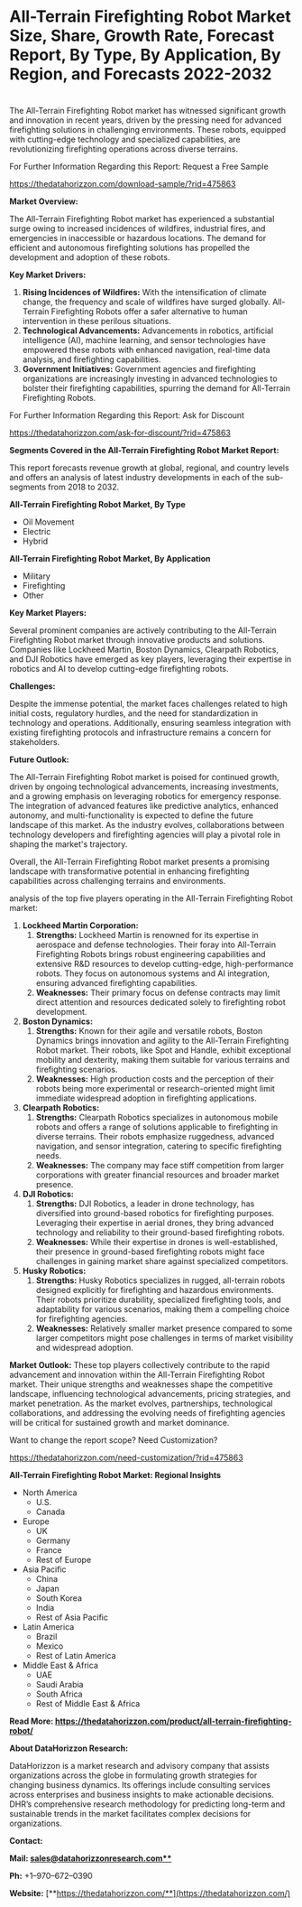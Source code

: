 ﻿# **All-Terrain Firefighting Robot Market Size, Share, Growth Rate, Forecast Report, By Type, By Application, By Region, and Forecasts 2022-2032**
#
The All-Terrain Firefighting Robot market has witnessed significant growth and innovation in recent years, driven by the pressing need for advanced firefighting solutions in challenging environments. These robots, equipped with cutting-edge technology and specialized capabilities, are revolutionizing firefighting operations across diverse terrains.

For Further Information Regarding this Report: Request a Free Sample

<https://thedatahorizzon.com/download-sample/?rid=475863>

**Market Overview:**

The All-Terrain Firefighting Robot market has experienced a substantial surge owing to increased incidences of wildfires, industrial fires, and emergencies in inaccessible or hazardous locations. The demand for efficient and autonomous firefighting solutions has propelled the development and adoption of these robots.

**Key Market Drivers:**

1. **Rising Incidences of Wildfires:** With the intensification of climate change, the frequency and scale of wildfires have surged globally. All-Terrain Firefighting Robots offer a safer alternative to human intervention in these perilous situations.
1. **Technological Advancements:** Advancements in robotics, artificial intelligence (AI), machine learning, and sensor technologies have empowered these robots with enhanced navigation, real-time data analysis, and firefighting capabilities.
1. **Government Initiatives:** Government agencies and firefighting organizations are increasingly investing in advanced technologies to bolster their firefighting capabilities, spurring the demand for All-Terrain Firefighting Robots.

For Further Information Regarding this Report: Ask for Discount

<https://thedatahorizzon.com/ask-for-discount/?rid=475863>

**Segments Covered in the All-Terrain Firefighting Robot Market Report:**

This report forecasts revenue growth at global, regional, and country levels and offers an analysis of latest industry developments in each of the sub-segments from 2018 to 2032.

**All-Terrain Firefighting Robot Market, By Type**

- Oil Movement
- Electric
- Hybrid

**All-Terrain Firefighting Robot Market, By Application**

- Military
- Firefighting
- Other

**Key Market Players:**

Several prominent companies are actively contributing to the All-Terrain Firefighting Robot market through innovative products and solutions. Companies like Lockheed Martin, Boston Dynamics, Clearpath Robotics, and DJI Robotics have emerged as key players, leveraging their expertise in robotics and AI to develop cutting-edge firefighting robots.

**Challenges:**

Despite the immense potential, the market faces challenges related to high initial costs, regulatory hurdles, and the need for standardization in technology and operations. Additionally, ensuring seamless integration with existing firefighting protocols and infrastructure remains a concern for stakeholders.

**Future Outlook:**

The All-Terrain Firefighting Robot market is poised for continued growth, driven by ongoing technological advancements, increasing investments, and a growing emphasis on leveraging robotics for emergency response. The integration of advanced features like predictive analytics, enhanced autonomy, and multi-functionality is expected to define the future landscape of this market. As the industry evolves, collaborations between technology developers and firefighting agencies will play a pivotal role in shaping the market's trajectory.

Overall, the All-Terrain Firefighting Robot market presents a promising landscape with transformative potential in enhancing firefighting capabilities across challenging terrains and environments.

analysis of the top five players operating in the All-Terrain Firefighting Robot market:

1. **Lockheed Martin Corporation:**
   1. **Strengths:** Lockheed Martin is renowned for its expertise in aerospace and defense technologies. Their foray into All-Terrain Firefighting Robots brings robust engineering capabilities and extensive R&D resources to develop cutting-edge, high-performance robots. They focus on autonomous systems and AI integration, ensuring advanced firefighting capabilities.
   1. **Weaknesses:** Their primary focus on defense contracts may limit direct attention and resources dedicated solely to firefighting robot development.
1. **Boston Dynamics:**
   1. **Strengths:** Known for their agile and versatile robots, Boston Dynamics brings innovation and agility to the All-Terrain Firefighting Robot market. Their robots, like Spot and Handle, exhibit exceptional mobility and dexterity, making them suitable for various terrains and firefighting scenarios.
   1. **Weaknesses:** High production costs and the perception of their robots being more experimental or research-oriented might limit immediate widespread adoption in firefighting applications.
1. **Clearpath Robotics:**
   1. **Strengths:** Clearpath Robotics specializes in autonomous mobile robots and offers a range of solutions applicable to firefighting in diverse terrains. Their robots emphasize ruggedness, advanced navigation, and sensor integration, catering to specific firefighting needs.
   1. **Weaknesses:** The company may face stiff competition from larger corporations with greater financial resources and broader market presence.
1. **DJI Robotics:**
   1. **Strengths:** DJI Robotics, a leader in drone technology, has diversified into ground-based robotics for firefighting purposes. Leveraging their expertise in aerial drones, they bring advanced technology and reliability to their ground-based firefighting robots.
   1. **Weaknesses:** While their expertise in drones is well-established, their presence in ground-based firefighting robots might face challenges in gaining market share against specialized competitors.
1. **Husky Robotics:**
   1. **Strengths:** Husky Robotics specializes in rugged, all-terrain robots designed explicitly for firefighting and hazardous environments. Their robots prioritize durability, specialized firefighting tools, and adaptability for various scenarios, making them a compelling choice for firefighting agencies.
   1. **Weaknesses:** Relatively smaller market presence compared to some larger competitors might pose challenges in terms of market visibility and widespread adoption.

**Market Outlook:** These top players collectively contribute to the rapid advancement and innovation within the All-Terrain Firefighting Robot market. Their unique strengths and weaknesses shape the competitive landscape, influencing technological advancements, pricing strategies, and market penetration. As the market evolves, partnerships, technological collaborations, and addressing the evolving needs of firefighting agencies will be critical for sustained growth and market dominance.

Want to change the report scope? Need Customization?

<https://thedatahorizzon.com/need-customization/?rid=475863>



**All-Terrain Firefighting Robot Market: Regional Insights**

- North America
  - U.S.
  - Canada
- Europe
  - UK
  - Germany
  - France
  - Rest of Europe
- Asia Pacific
  - China
  - Japan
  - South Korea
  - India
  - Rest of Asia Pacific
- Latin America
  - Brazil
  - Mexico
  - Rest of Latin America
- Middle East & Africa
  - UAE
  - Saudi Arabia
  - South Africa
  - Rest of Middle East & Africa

**Read More: https://thedatahorizzon.com/product/all-terrain-firefighting-robot/**

**About DataHorizzon Research:**

DataHorizzon is a market research and advisory company that assists organizations across the globe in formulating growth strategies for changing business dynamics. Its offerings include consulting services across enterprises and business insights to make actionable decisions. DHR’s comprehensive research methodology for predicting long-term and sustainable trends in the market facilitates complex decisions for organizations.

**Contact:**

**Mail: [sales@datahorizzonresearch.com**](mailto:sales@datahorizzonresearch.com)**

**Ph:** +1–970–672–0390

**Website:** [**https://thedatahorizzon.com/**](https://thedatahorizzon.com/)



